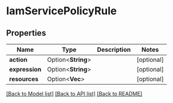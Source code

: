 # IamServicePolicyRule

## Properties

Name | Type | Description | Notes
------------ | ------------- | ------------- | -------------
**action** | Option<**String**> |  | [optional]
**expression** | Option<**String**> |  | [optional]
**resources** | Option<**Vec<String>**> |  | [optional]

[[Back to Model list]](../README.md#documentation-for-models) [[Back to API list]](../README.md#documentation-for-api-endpoints) [[Back to README]](../README.md)


